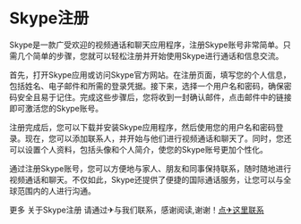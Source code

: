 # Skype注册

Skype是一款广受欢迎的视频通话和聊天应用程序，注册Skype账号非常简单。只需几个简单的步骤，您就可以轻松注册并开始使用Skype进行通话和信息交流。

首先，打开Skype应用或访问Skype官方网站。在注册页面，填写您的个人信息，包括姓名、电子邮件和所需的登录凭据。接下来，选择一个用户名和密码，确保密码安全且易于记住。完成这些步骤后，您将收到一封确认邮件，点击邮件中的链接即可激活您的Skype账号。

注册完成后，您可以下载并安装Skype应用程序，然后使用您的用户名和密码登录。现在，您可以添加联系人，并开始与他们进行视频通话和聊天了。同时，您还可以设置个人资料，包括头像和个人简介，使您的Skype账号更加个性化。

通过注册Skype账号，您可以方便地与家人、朋友和同事保持联系，随时随地进行视频通话和聊天。不仅如此，Skype还提供了便捷的国际通话服务，让您可以与全球范围内的人进行沟通。

更多 关于Skype注册 请通过✈与我们联系，感谢阅读,谢谢！[点✈这里联系](https://bbs.k02.cc)